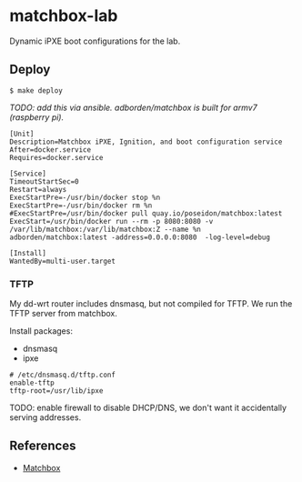 # matchbox-lab

Dynamic iPXE boot configurations for the lab.


## Deploy

    $ make deploy

_TODO: add this via ansible. adborden/matchbox is built for armv7 (raspberry
pi)._

```
[Unit]
Description=Matchbox iPXE, Ignition, and boot configuration service
After=docker.service
Requires=docker.service

[Service]
TimeoutStartSec=0
Restart=always
ExecStartPre=-/usr/bin/docker stop %n
ExecStartPre=-/usr/bin/docker rm %n
#ExecStartPre=/usr/bin/docker pull quay.io/poseidon/matchbox:latest
ExecStart=/usr/bin/docker run --rm -p 8080:8080 -v /var/lib/matchbox:/var/lib/matchbox:Z --name %n adborden/matchbox:latest -address=0.0.0.0:8080  -log-level=debug

[Install]
WantedBy=multi-user.target
```

### TFTP

My dd-wrt router includes dnsmasq, but not compiled for TFTP. We run the TFTP
server from matchbox.


Install packages:
- dnsmasq
- ipxe

```
# /etc/dnsmasq.d/tftp.conf
enable-tftp
tftp-root=/usr/lib/ipxe
```

TODO: enable firewall to disable DHCP/DNS, we don't want it accidentally serving
addresses.

## References

- [Matchbox](https://matchbox.psdn.io/)

